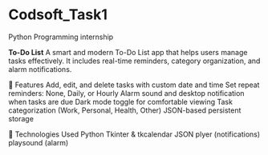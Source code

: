 # Codsoft_Task1
Python Programming internship

**To-Do List**
A smart and modern To-Do List app that helps users manage tasks effectively. It includes real-time reminders, category organization, and alarm notifications.

🔑 Features
Add, edit, and delete tasks with custom date and time
Set repeat reminders: None, Daily, or Hourly
Alarm sound and desktop notification when tasks are due
Dark mode toggle for comfortable viewing
Task categorization (Work, Personal, Health, Other)
JSON-based persistent storage

📌 Technologies Used
Python
Tkinter & tkcalendar
JSON
plyer (notifications)
playsound (alarm)
